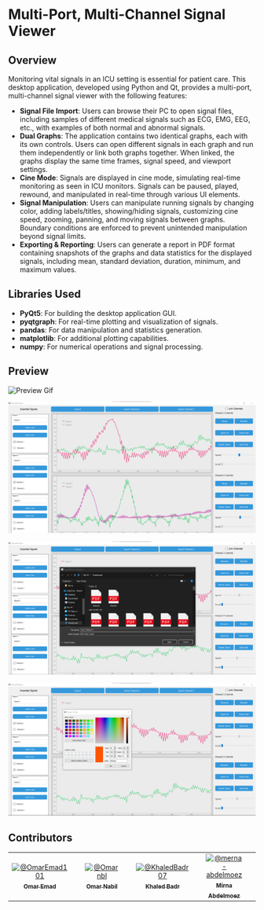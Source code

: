 # Multi-Port, Multi-Channel Signal Viewer

## Overview

Monitoring vital signals in an ICU setting is essential for patient care. This desktop application, developed using Python and Qt, provides a multi-port, multi-channel signal viewer with the following features:

- **Signal File Import**: Users can browse their PC to open signal files, including samples of different medical signals such as ECG, EMG, EEG, etc., with examples of both normal and abnormal signals.
- **Dual Graphs**: The application contains two identical graphs, each with its own controls. Users can open different signals in each graph and run them independently or link both graphs together. When linked, the graphs display the same time frames, signal speed, and viewport settings.
- **Cine Mode**: Signals are displayed in cine mode, simulating real-time monitoring as seen in ICU monitors. Signals can be paused, played, rewound, and manipulated in real-time through various UI elements.
- **Signal Manipulation**: Users can manipulate running signals by changing color, adding labels/titles, showing/hiding signals, customizing cine speed, zooming, panning, and moving signals between graphs. Boundary conditions are enforced to prevent unintended manipulation beyond signal limits.
- **Exporting & Reporting**: Users can generate a report in PDF format containing snapshots of the graphs and data statistics for the displayed signals, including mean, standard deviation, duration, minimum, and maximum values.

## Libraries Used

- **PyQt5**: For building the desktop application GUI.
- **pyqtgraph**: For real-time plotting and visualization of signals.
- **pandas**: For data manipulation and statistics generation.
- **matplotlib**: For additional plotting capabilities.
- **numpy**: For numerical operations and signal processing.

## Preview

![Preview Gif](/Task_1/Design/Animation.gif)

![Main View](/Task_1/Design/Main.png)

![Export Options](/Task_1/Design/Export.png)

![Color Setting](/Task_1/Design/set_color.png)


## Contributors <a name = "Contributors"></a>

<table>
  <tr>
    <td align="center">
      <div style="text-align:center; margin-right:20px;">
        <a href="https://github.com/OmarEmad101">
          <img src="https://github.com/OmarEmad101.png" width="100px" alt="@OmarEmad101">
          <br>
          <sub><b>Omar Emad</b></sub>
        </a>
      </div>
    </td>
    <td align="center">
      <div style="text-align:center; margin-right:20px;">
        <a href="https://github.com/Omarnbl">
          <img src="https://github.com/Omarnbl.png" width="100px" alt="@Omarnbl">
          <br>
          <sub><b>Omar Nabil</b></sub>
        </a>
      </div>
    </td>
    <td align="center">
      <div style="text-align:center; margin-right:20px;">
        <a href="https://github.com/KhaledBadr07">
          <img src="https://github.com/KhaledBadr07.png" width="100px" alt="@KhaledBadr07">
          <br>
          <sub><b>Khaled Badr</b></sub>
        </a>
      </div>
    </td>
    <td align="center">
      <div style="text-align:center; margin-right:20px;">
        <a href="https://github.com/merna-abdelmoez">
          <img src="https://github.com/merna-abdelmoez.png" width="100px" alt="@merna-abdelmoez">
          <br>
          <sub><b>Mirna Abdelmoez</b></sub>
        </a>
      </div>
    </td>
  </tr>
</table>
